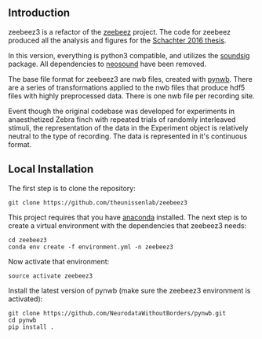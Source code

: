 ## Introduction

zeebeez3 is a refactor of the [zeebeez](https://github.com/theunissenlab/zeebeez) project. The code
for zeebeez produced all the analysis and figures for the [Schachter 2016 thesis](http://pqdtopen.proquest.com/pubnum/10192590.html).

In this version, everything is python3 compatible, and utilizes the [soundsig](https://github.com/theunissenlab/soundsig)
package. All dependencies to [neosound](https://github.com/theunissenlab/neosound) have
been removed.

The base file format for zeebeez3 are nwb files, created with [pynwb](https://github.com/NeurodataWithoutBorders/pynwb).
There are a series of transformations applied to the nwb files that produce hdf5 files with highly preprocessed data. There
is one nwb file per recording site.

Event though the original codebase was developed for experiments in anaesthetized Zebra finch with
repeated trials of randomly interleaved stimuli, the representation of the data in the Experiment object
is relatively neutral to the type of recording. The data is represented in it's continuous format.


## Local Installation

The first step is to clone the repository:

    git clone https://github.com/theunissenlab/zeebeez3
    
This project requires that you have [anaconda](https://www.anaconda.com/download/#linux) installed. The
next step is to create a virtual environment with the dependencies
that zeebeez3 needs:

    cd zeebeez3
    conda env create -f environment.yml -n zeebeez3

Now activate that environment:

    source activate zeebeez3

Install the latest version of pynwb (make sure the zeebeez3 environment is activated):

    git clone https://github.com/NeurodataWithoutBorders/pynwb.git
    cd pynwb
    pip install .



